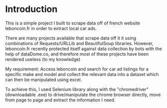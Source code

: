# Introduction

This is a simple project I built to scrape data off of french website leboncoin.fr in order to extract local car ads.

There are many projects available that scrape data off it it using combinations of Requests/URLLib and BeautifulSoup libraries. However, leboncoin.fr recently protected itself against data collection by bots with the help of dataDome.co, and therefore most of these projects have been rendered useless (to my knowledge)

My requirement: Access leboncoin and search for car ad listings for a specific make and model and collect the relevant data into a dataset which can then be manipulated using excel.

To achieve this, I used Selenium library along with the "chromedriver" (downloadable .exe) to drive/manipulate the chrome browser directly, move from page to page and extract the information I need.
